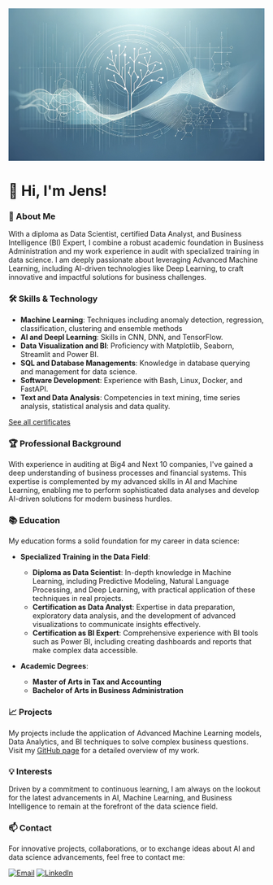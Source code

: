 <img src="https://github.com/jenst1234/jenst1234/blob/main/wallpaper_profil.png" height="300" width="100%">

# 👋 Hi, I'm Jens!


### 🚀 About Me
With a diploma as Data Scientist, certified Data Analyst, and Business Intelligence (BI) Expert, I combine a robust academic foundation in Business Administration and my work experience in audit with specialized training in data science. I am deeply passionate about leveraging Advanced Machine Learning, including AI-driven technologies like Deep Learning, to craft innovative and impactful solutions for business challenges.

### 🛠 Skills & Technology
- **Machine Learning**: Techniques including anomaly detection, regression, classification, clustering and ensemble methods
- **AI and Deepl Learning**: Skills in CNN, DNN, and TensorFlow.
- **Data Visualization and BI**: Proficiency with Matplotlib, Seaborn, Streamlit and Power BI.
- **SQL and Database Managements**: Knowledge in database querying and management for data science.
- **Software Development**: Experience with Bash, Linux, Docker, and FastAPI.
- **Text and Data Analysis**: Competencies in text mining, time series analysis, statistical analysis and data quality.

[See all certificates](https://jenst1234.github.io/datascience-portfolio.github.io/certificates.html)

### 🏆 Professional Background
With experience in auditing at Big4 and Next 10 companies, I've gained a deep understanding of business processes and financial systems. This expertise is complemented by my advanced skills in AI and Machine Learning, enabling me to perform sophisticated data analyses and develop AI-driven solutions for modern business hurdles.


### 📚 Education
My education forms a solid foundation for my career in data science:

- **Specialized Training in the Data Field**:
  - **Diploma as Data Scientist**: In-depth knowledge in Machine Learning, including Predictive Modeling, Natural Language Processing, and Deep Learning, with practical application of these techniques in real projects.
  - **Certification as Data Analyst**: Expertise in data preparation, exploratory data analysis, and the development of advanced visualizations to communicate insights effectively.
  - **Certification as BI Expert**: Comprehensive experience with BI tools such as Power BI, including creating dashboards and reports that make complex data accessible.

- **Academic Degrees**:
  - **Master of Arts in Tax and Accounting**
  - **Bachelor of Arts in Business Administration**

### 📈 Projects
My projects include the application of Advanced Machine Learning models, Data Analytics, and BI techniques to solve complex business questions. Visit my [GitHub page](https://jenst1234.github.io/datascience-portfolio.github.io/index.html) for a detailed overview of my work.

### 💡 Interests
Driven by a commitment to continuous learning, I am always on the lookout for the latest advancements in AI, Machine Learning, and Business Intelligence to remain at the forefront of the data science field.

### 📫 Contact
For innovative projects, collaborations, or to exchange ideas about AI and data science advancements, feel free to contact me:

[![Email](https://img.shields.io/badge/Gmail-D14836?style=for-the-badge&logo=gmail&logoColor=white)](mailto:jens.tauscher1@gmail.com) [![LinkedIn](https://img.shields.io/badge/LinkedIn-0077B5?style=for-the-badge&logo=linkedin&logoColor=white)](https://www.linkedin.com/in/tauscher-jens/?locale=en_US)


